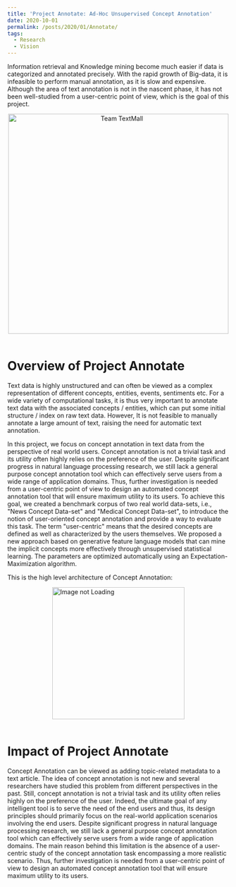 ```yaml
---
title: 'Project Annotate: Ad-Hoc Unsupervised Concept Annotation'
date: 2020-10-01
permalink: /posts/2020/01/Annotate/
tags:
  - Research
  - Vision
---
```


Information retrieval and Knowledge mining become much easier if data is categorized and annotated precisely. With the rapid growth of Big-data, it is infeasible to perform manual annotation, as it is slow and expensive. Although the area of text annotation is not in the nascent phase, it has not been well-studied from a user-centric point of view, which is the goal of this project.


<center>
  <img src="/images/students/Annotate.png" alt="Team TextMall" width="500"/>
</center>
<br>



Overview of Project Annotate
======
Text data is highly unstructured and can often be viewed as a complex representation of different concepts, entities, events, sentiments etc. For a wide variety of computational tasks, it is thus very important to annotate text data with the associated concepts / entities, which can put some initial structure / index on raw text data. However, It is not feasible to manually annotate a large amount of text, raising the need for automatic text annotation. 
  
In this project, we focus on concept annotation in text data from the perspective of real world users. Concept annotation is not a trivial task and its utility often highly relies on the preference of the user. Despite significant progress in natural language processing research, we still lack a general purpose concept annotation tool which can effectively serve users from a wide range of application domains. Thus, further investigation is needed from a user-centric point of view to design an automated concept annotation tool that will ensure maximum utility to its users. To achieve this goal, we created a benchmark corpus of two real world data-sets, i.e., "News Concept Data-set" and  "Medical Concept Data-set", to introduce the notion of user-oriented concept annotation and provide a way to evaluate this task. The term "user-centric" means that the desired concepts are defined as well as characterized by the users themselves. We proposed a new approach based on generative feature language models that can mine the implicit concepts more effectively through unsupervised statistical learning. The parameters are optimized automatically using an Expectation-Maximization algorithm. 


This is the high level architecture of Concept Annotation:
<div style='display: flex; justify-content: center;'><img src='https://karmake2.github.io/files/Publications/2016/ImplicitFeature.png' alt='Image not Loading' style='height:300px;' align='middle'></div><br>



Impact of Project Annotate
======
Concept Annotation can be viewed as adding topic-related metadata to a text article. The idea of concept annotation is not new and several researchers have studied this problem from different perspectives in the past. Still, concept annotation is not a trivial task and its utility often relies highly on the preference of the user. Indeed, the ultimate goal of any intelligent tool is to serve the need of the end users and thus, its design principles should primarily focus on the real-world application scenarios involving the end users. Despite significant progress in natural language processing research, we still lack a general purpose concept annotation tool which can effectively serve users from a wide range of application domains. The main reason behind this limitation is the absence of a user-centric study of the concept annotation task encompassing a more realistic scenario. Thus, further investigation is needed from a user-centric point of view to design an automated concept annotation tool that will ensure maximum utility to its users.



